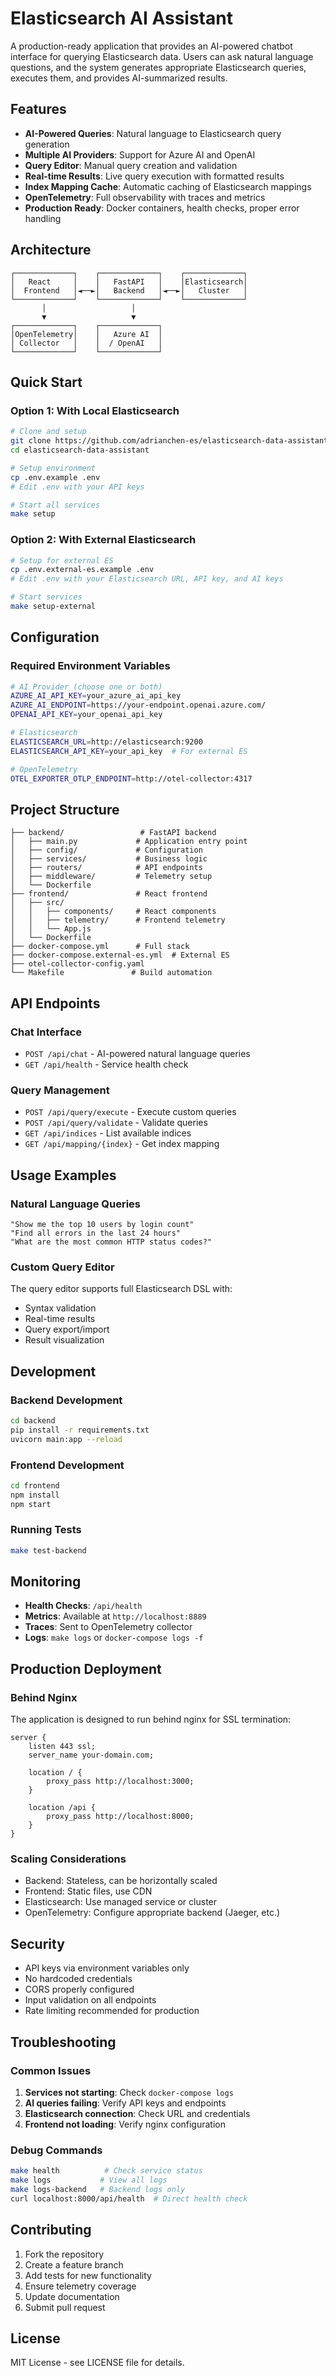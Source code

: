 # Elasticsearch AI Assistant

A production-ready application that provides an AI-powered chatbot interface for querying Elasticsearch data. Users can ask natural language questions, and the system generates appropriate Elasticsearch queries, executes them, and provides AI-summarized results.

## Features

- **AI-Powered Queries**: Natural language to Elasticsearch query generation
- **Multiple AI Providers**: Support for Azure AI and OpenAI
- **Query Editor**: Manual query creation and validation
- **Real-time Results**: Live query execution with formatted results
- **Index Mapping Cache**: Automatic caching of Elasticsearch mappings
- **OpenTelemetry**: Full observability with traces and metrics
- **Production Ready**: Docker containers, health checks, proper error handling

## Architecture

```
┌─────────────┐    ┌─────────────┐    ┌─────────────┐
│   React     │    │   FastAPI   │    │Elasticsearch│
│  Frontend   │◄──►│   Backend   │◄──►│   Cluster   │
└─────────────┘    └─────────────┘    └─────────────┘
       │                   │                   
       ▼                   ▼                   
┌─────────────┐    ┌─────────────┐            
│OpenTelemetry│    │   Azure AI  │            
│ Collector   │    │  / OpenAI   │            
└─────────────┘    └─────────────┘            
```

## Quick Start

### Option 1: With Local Elasticsearch

```bash
# Clone and setup
git clone https://github.com/adrianchen-es/elasticsearch-data-assistant.git
cd elasticsearch-data-assistant

# Setup environment
cp .env.example .env
# Edit .env with your API keys

# Start all services
make setup
```

### Option 2: With External Elasticsearch

```bash
# Setup for external ES
cp .env.external-es.example .env
# Edit .env with your Elasticsearch URL, API key, and AI keys

# Start services
make setup-external
```

## Configuration

### Required Environment Variables

```bash
# AI Provider (choose one or both)
AZURE_AI_API_KEY=your_azure_ai_api_key
AZURE_AI_ENDPOINT=https://your-endpoint.openai.azure.com/
OPENAI_API_KEY=your_openai_api_key

# Elasticsearch
ELASTICSEARCH_URL=http://elasticsearch:9200
ELASTICSEARCH_API_KEY=your_api_key  # For external ES

# OpenTelemetry
OTEL_EXPORTER_OTLP_ENDPOINT=http://otel-collector:4317
```

## Project Structure

```
├── backend/                 # FastAPI backend
│   ├── main.py             # Application entry point
│   ├── config/             # Configuration
│   ├── services/           # Business logic
│   ├── routers/            # API endpoints
│   ├── middleware/         # Telemetry setup
│   └── Dockerfile
├── frontend/               # React frontend
│   ├── src/
│   │   ├── components/     # React components
│   │   ├── telemetry/      # Frontend telemetry
│   │   └── App.js
│   └── Dockerfile
├── docker-compose.yml      # Full stack
├── docker-compose.external-es.yml  # External ES
├── otel-collector-config.yaml
└── Makefile               # Build automation
```

## API Endpoints

### Chat Interface
- `POST /api/chat` - AI-powered natural language queries
- `GET /api/health` - Service health check

### Query Management
- `POST /api/query/execute` - Execute custom queries
- `POST /api/query/validate` - Validate queries
- `GET /api/indices` - List available indices
- `GET /api/mapping/{index}` - Get index mapping

## Usage Examples

### Natural Language Queries

```
"Show me the top 10 users by login count"
"Find all errors in the last 24 hours"
"What are the most common HTTP status codes?"
```

### Custom Query Editor

The query editor supports full Elasticsearch DSL with:
- Syntax validation
- Real-time results
- Query export/import
- Result visualization

## Development

### Backend Development

```bash
cd backend
pip install -r requirements.txt
uvicorn main:app --reload
```

### Frontend Development

```bash
cd frontend
npm install
npm start
```

### Running Tests

```bash
make test-backend
```

## Monitoring

- **Health Checks**: `/api/health`
- **Metrics**: Available at `http://localhost:8889`
- **Traces**: Sent to OpenTelemetry collector
- **Logs**: `make logs` or `docker-compose logs -f`

## Production Deployment

### Behind Nginx

The application is designed to run behind nginx for SSL termination:

```nginx
server {
    listen 443 ssl;
    server_name your-domain.com;
    
    location / {
        proxy_pass http://localhost:3000;
    }
    
    location /api {
        proxy_pass http://localhost:8000;
    }
}
```

### Scaling Considerations

- Backend: Stateless, can be horizontally scaled
- Frontend: Static files, use CDN
- Elasticsearch: Use managed service or cluster
- OpenTelemetry: Configure appropriate backend (Jaeger, etc.)

## Security

- API keys via environment variables only
- No hardcoded credentials
- CORS properly configured
- Input validation on all endpoints
- Rate limiting recommended for production

## Troubleshooting

### Common Issues

1. **Services not starting**: Check `docker-compose logs`
2. **AI queries failing**: Verify API keys and endpoints
3. **Elasticsearch connection**: Check URL and credentials
4. **Frontend not loading**: Verify nginx configuration

### Debug Commands

```bash
make health          # Check service status
make logs           # View all logs
make logs-backend   # Backend logs only
curl localhost:8000/api/health  # Direct health check
```

## Contributing

1. Fork the repository
2. Create a feature branch
3. Add tests for new functionality
4. Ensure telemetry coverage
5. Update documentation
6. Submit pull request

## License

MIT License - see LICENSE file for details.
